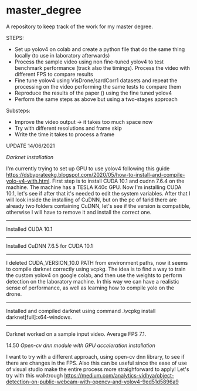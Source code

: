 # master_degree

A repository to keep track of the work for my master degree.

STEPS:
- Set up yolov4 on colab and create a python file that do the same thing locally (to use in laboratory afterwards) 
- Process the sample video using non fine-tuned yolov4 to test benchmark performance (track also the timings). Process the video with different FPS to compare results 
- Fine tune yolov4 using VisDrone/sardCorr1 datasets and repeat the processing on the video performing the same tests to compare them
- Reproduce the results of the paper () using the fine tuned yolov4
- Perform the same steps as above but using a two-stages approach

Substeps: 
- Improve the video output -> it takes too much space now
- Try with different resolutions and frame skip
- Write the time it takes to process a frame


UPDATE 14/06/2021

*Darknet installation*

I'm currently trying to set up GPU to use yolov4 following this guide https://dsbyprateekg.blogspot.com/2020/05/how-to-install-and-compile-yolo-v4-with.html.
First step is to install CUDA 10.1 and cudnn 7.6.4 on the machine. 
The machine has a TESLA K40c GPU. 
Now I'm installing CUDA 10.1, let's see if after that it's needed to edit the system variables. After that I will look inside the installing of CuDNN, but on the pc of farid there are already two folders containing CuDNN, let's see if the version is compatible, otherwise I will have to remove it and install the correct one.
******
Installed CUDA 10.1
******
Installed CuDNN 7.6.5 for CUDA 10.1
******

I deleted CUDA_VERSION_10.0 PATH from environment paths, now it seems to compile darknet correctly using vcpkg. 
The idea is to find a way to train the custom yolov4 on google colab, and then use the weights to perform detection on the laboratory machine. In this way we can have a realistic sense of performance, as well as learning how to compile yolo on the drone.

******
Installed and compiled darknet using command .\vcpkg install darknet[full]:x64-windows.
******
Darknet worked on a sample input video. Average FPS 7.1.

14.50
*Open-cv dnn module with GPU acceleration installation*

I want to try with a different approach, using open-cv dnn library, to see if there are changes in the FPS. Also this can be useful since the ease of use of visual studio make the entire process more straighforward to apply! Let's try with this walktrough https://medium.com/analytics-vidhya/object-detection-on-public-webcam-with-opencv-and-yolov4-9ed51d5896a9
 

